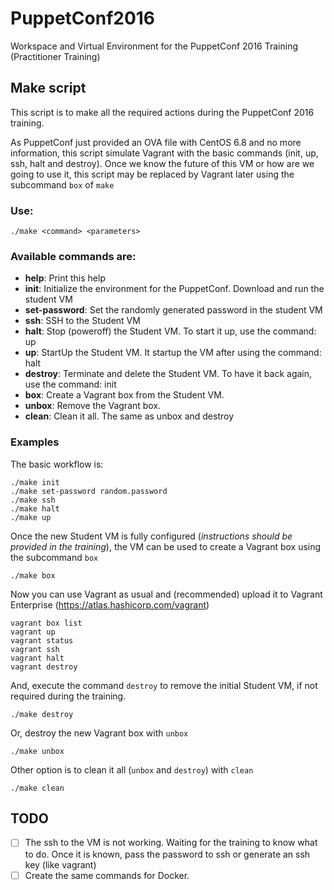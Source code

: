 # PuppetConf2016
Workspace and Virtual Environment for the PuppetConf 2016 Training (Practitioner Training)

## Make script
This script is to make all the required actions during the PuppetConf 2016 training.

As PuppetConf just provided an OVA file with CentOS 6.8 and no more information, this script simulate Vagrant with the basic commands (init, up, ssh, halt and destroy). Once we know the future of this VM or how are we going to use it, this script may be replaced by Vagrant later using the subcommand `box` of `make`

### Use:

    ./make <command> <parameters>

### Available commands are:

* __help__: Print this help
* __init__: Initialize the environment for the PuppetConf. Download and run the student VM
* __set-password__: Set the randomly generated password in the student VM
* __ssh__: SSH to the Student VM
* __halt__: Stop (poweroff) the Student VM. To start it up, use the command: up
* __up__: StartUp the Student VM. It startup the VM after using the command: halt
* __destroy__: Terminate and delete the Student VM. To have it back again, use the command: init
* __box__: Create a Vagrant box from the Student VM.
* __unbox__: Remove the Vagrant box.
* __clean__: Clean it all. The same as unbox and destroy

### Examples

The basic workflow is:

    ./make init
    ./make set-password random.password
    ./make ssh
    ./make halt
    ./make up

Once the new Student VM is fully configured (_instructions should be provided in the training_), the VM can be used to create a Vagrant box using the subcommand `box`

    ./make box

Now you can use Vagrant as usual and (recommended) upload it to Vagrant Enterprise (https://atlas.hashicorp.com/vagrant)

    vagrant box list
    vagrant up
    vagrant status
    vagrant ssh
    vagrant halt
    vagrant destroy

And, execute the command `destroy` to remove the initial Student VM, if not required during the training.

    ./make destroy

Or, destroy the new Vagrant box with `unbox`

    ./make unbox

Other option is to clean it all (`unbox` and `destroy`) with `clean`

    ./make clean

## TODO

- [ ] The ssh to the VM is not working. Waiting for the training to know what to do. Once it is known, pass the password to ssh or generate an ssh key (like vagrant)
- [ ] Create the same commands for Docker.
